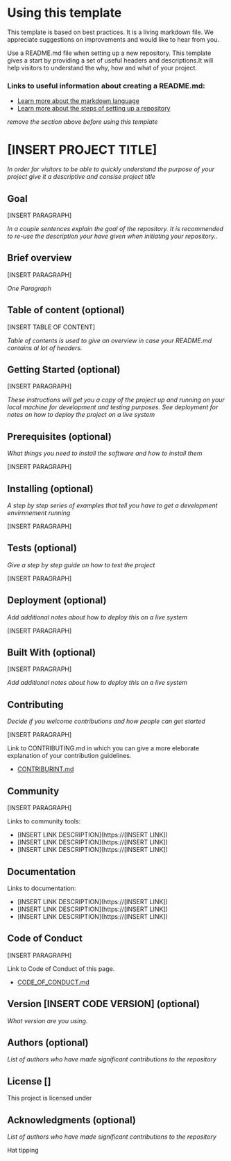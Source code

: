 # Using this template

This template is based on best practices. It is a living markdown file. We appreciate suggestions on improvements and would like to hear from you.

Use a README.md file when setting up a new repository. This template gives a start by providing a set of useful headers and descriptions.It will help visitors to understand the why, how and what of your project. 

### Links to useful information about creating a README.md:

* [Learn more about the markdown language](https://guides.github.com/features/mastering-markdown/)
* [Learn more about the steps of setting up a repository](https://github.com/teamforus/repository-standards/blob/master/README.md)

*remove the section above before using this template*

# [INSERT PROJECT TITLE] 

*In order for visitors to be able to quickly understand the purpose of your project give it a descriptive and consise project title*

## Goal

[INSERT PARAGRAPH]

*In a couple sentences explain the goal of the repository. It is recommended to re-use the description your have given when initiating your repository..*

## Brief overview

[INSERT PARAGRAPH] 

*One Paragraph*

## Table of content (optional)

[INSERT TABLE OF CONTENT] 

*Table of contents is used to give an overview in case your README.md contains al lot of headers.*

## Getting Started (optional)

[INSERT PARAGRAPH] 

*These instructions will get you a copy of the project up and running on your local machine for development and testing purposes. See deployment for notes on how to deploy the project on a live system*

## Prerequisites (optional)

*What things you need to install the software and how to install them*

[INSERT PARAGRAPH] 

## Installing (optional)

*A step by step series of examples that tell you have to get a development envirnnement running*

[INSERT PARAGRAPH]

## Tests (optional)

*Give a step by step guide on how to test the project*

[INSERT PARAGRAPH] 

## Deployment (optional)

*Add additional notes about how to deploy this on a live system*

[INSERT PARAGRAPH] 

## Built With (optional)

[INSERT PARAGRAPH] 

*Add additional notes about how to deploy this on a live system*

## Contributing

*Decide if you welcome contributions and how people can get started*

[INSERT PARAGRAPH] 

Link to CONTRIBUTING.md in which you can give a more eleborate explanation of your contribution guidelines.

* [CONTRIBURINT.md](https://guides.github.com/features/mastering-markdown/)

## Community

[INSERT PARAGRAPH] 

Links to community tools:

* [INSERT LINK DESCRIPTION](https://[INSERT LINK])
* [INSERT LINK DESCRIPTION](https://[INSERT LINK])
* [INSERT LINK DESCRIPTION](https://[INSERT LINK])

## Documentation

Links to documentation:

* [INSERT LINK DESCRIPTION](https://[INSERT LINK])
* [INSERT LINK DESCRIPTION](https://[INSERT LINK])
* [INSERT LINK DESCRIPTION](https://[INSERT LINK])

## Code of Conduct

[INSERT PARAGRAPH] 

Link to Code of Conduct of this page.

* [CODE_OF_CONDUCT.md](https://guides.github.com/features/mastering-markdown/)

## Version [INSERT CODE VERSION] (optional)

*What version are you using.*

## Authors (optional)

*List of authors who have made significant contributions to the repository*

## License []

This project is licensed under

## Acknowledgments (optional)

*List of authors who have made significant contributions to the repository*

Hat tipping
